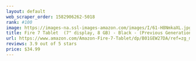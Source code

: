 ```yaml
---
layout: default 
﻿web_scraper_order: 1582906262-5018
rank: #100
image: https://images-na.ssl-images-amazon.com/images/I/61-H8NmkaXL.jpg
title: Fire 7 Tablet  (7" display, 8 GB) - Black - (Previous Generation - 7th)
url: https://www.amazon.com/Amazon-Fire-7-Tablet/dp/B01GEW27DA/ref=zg_mw_amazon-devices_100?_encoding=UTF8&psc=1&refRID=6VMZG7Z8NQN54MF293SQ
reviews: 3.9 out of 5 stars
price: $34.99 
---
```


